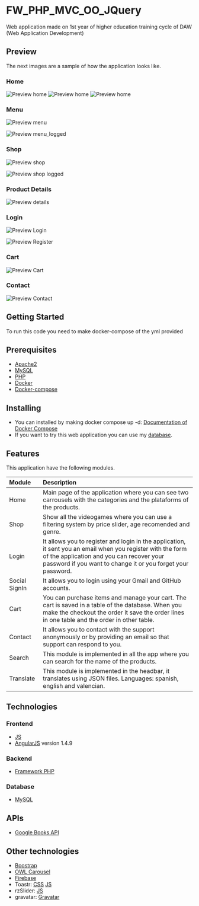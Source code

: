 # FW_PHP_MVC_OO_JQuery
Web application made on 1st year of higher education training cycle of DAW (Web Application Development)

## Preview
The next images are a sample of how the application looks like.

### Home
![Preview home](https://user-images.githubusercontent.com/76181286/122332034-14423900-cf36-11eb-9d3f-a24ebdc66127.png)
![Preview home](https://user-images.githubusercontent.com/76181286/122331143-a47f7e80-cf34-11eb-89e1-5856f56b0fc8.png)
![Preview home](https://user-images.githubusercontent.com/76181286/122331291-ddb7ee80-cf34-11eb-9615-c0eb90e32ef3.png)

### Menu
![Preview menu](https://user-images.githubusercontent.com/76181286/122331152-a6e1d880-cf34-11eb-8e93-cddcafa210ed.png)

![Preview menu_logged](https://user-images.githubusercontent.com/76181286/122331153-a6e1d880-cf34-11eb-88aa-5d822fedeec9.png)

### Shop
![Preview shop](https://user-images.githubusercontent.com/76181286/122331160-a8130580-cf34-11eb-9180-2a5b320deebd.png)

![Preview shop logged](https://user-images.githubusercontent.com/76181286/122331162-a8ab9c00-cf34-11eb-8923-66c46fb85507.png)

### Product Details
![Preview details](https://user-images.githubusercontent.com/76181286/122331689-836b5d80-cf35-11eb-865d-713682089312.png)

### Login
![Preview Login](https://user-images.githubusercontent.com/76181286/122331150-a6494200-cf34-11eb-85a3-31c1e3a9991d.png)

![Preview Register](https://user-images.githubusercontent.com/76181286/122331158-a77a6f00-cf34-11eb-85a4-c90eb02cfa70.png)

### Cart
![Preview Cart](https://user-images.githubusercontent.com/76181286/122331147-a5181500-cf34-11eb-8cc4-7cec6b3a2d15.png)

### Contact
![Preview Contact](https://user-images.githubusercontent.com/76181286/122331149-a5b0ab80-cf34-11eb-8f8e-020e9f8e22e8.png)

## Getting Started
To run this code you need to make docker-compose of the yml provided

## Prerequisites
* [Apache2](https://httpd.apache.org/)
* [MySQL](https://www.mysql.com/)
* [PHP](https://www.php.net/)
* [Docker](https://www.docker.com/)
* [Docker-compose](https://docs.docker.com/compose/)

## Installing
* You can installed by making docker compose up -d: [Documentation of Docker Compose](https://docs.docker.com/compose/)
* If you want to try this web application you can use my [database](https://github.com/SantiSL5/ANGULARJS_FW_PHP_MVC_OO/blob/master/backend/BBDD/BBDD.sql).

## Features
This application have the following modules.

Module | Description
:--- | :---
Home | Main page of the application where you can see two carrousels with the categories and the plataforms of the products.
Shop | Show all the videogames where you can use a filtering system by price slider, age recomended and genre.
Login | It allows you to register and login in the application, it sent you an email when you register with the form of the application and you can recover your password if you want to change it or you forget your password.
Social SignIn | It allows you to login using your Gmail and GitHub accounts.
Cart | You can purchase items and manage your cart. The cart is saved in a table of the database. When you make the checkout the order it save the order lines in one table and the order in other table.
Contact | It allows you to contact with the support anonymously or by providing an email so that support can respond to you.
Search | This module is implemented in all the app where you can search for the name of the products.
Translate | This module is implemented in the headbar, it translates using JSON files. Languages: spanish, english and valencian.

## Technologies

### Frontend
* [JS](https://developer.mozilla.org/es/docs/Web/JavaScript)
* [AngularJS](https://angularjs.org/) version 1.4.9
### Backend
* [Framework PHP](https://www.php.net/)
### Database
* [MySQL](https://www.mysql.com/)

## APIs
* [Google Books API](https://developers.google.com/books)

## Other technologies
* [Boostrap](https://getbootstrap.com/)
* [OWL Carousel](https://owlcarousel2.github.io/OwlCarousel2/)
* [Firebase](https://firebase.google.com/)
* Toastr: [CSS](https://npmcdn.com/angular-toastr/dist/angular-toastr.css) [JS](https://npmcdn.com/angular-toastr/dist/angular-toastr.tpls.js)
* rzSlider: [JS](https://github.com/rzajac/angularjs-slider.git)
* gravatar: [Gravatar](https://es.gravatar.com/)
